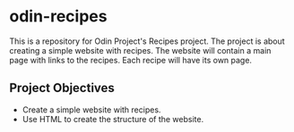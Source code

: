 # odin-recipes

This is a repository for Odin Project's Recipes project. The project is about creating a simple website with recipes. The website will contain a main page with links to the recipes. Each recipe will have its own page.

## Project Objectives

- Create a simple website with recipes.
- Use HTML to create the structure of the website.
